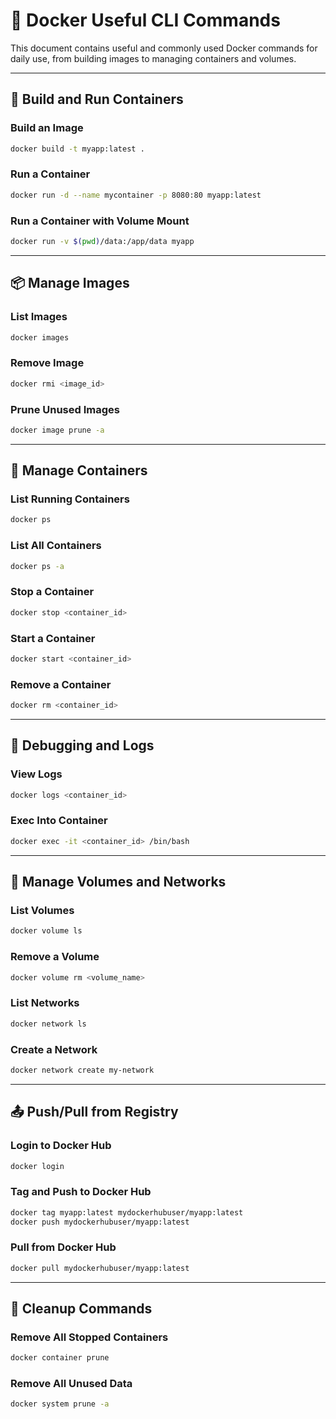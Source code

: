 # 🐳 Docker Useful CLI Commands

This document contains useful and commonly used Docker commands for daily use, from building images to managing containers and volumes.

---

## 🔧 Build and Run Containers

### Build an Image

```bash
docker build -t myapp:latest .
```

### Run a Container

```bash
docker run -d --name mycontainer -p 8080:80 myapp:latest
```

### Run a Container with Volume Mount

```bash
docker run -v $(pwd)/data:/app/data myapp
```

---

## 📦 Manage Images

### List Images

```bash
docker images
```

### Remove Image

```bash
docker rmi <image_id>
```

### Prune Unused Images

```bash
docker image prune -a
```

---

## 🚢 Manage Containers

### List Running Containers

```bash
docker ps
```

### List All Containers

```bash
docker ps -a
```

### Stop a Container

```bash
docker stop <container_id>
```

### Start a Container

```bash
docker start <container_id>
```

### Remove a Container

```bash
docker rm <container_id>
```

---

## 🧪 Debugging and Logs

### View Logs

```bash
docker logs <container_id>
```

### Exec Into Container

```bash
docker exec -it <container_id> /bin/bash
```

---

## 📂 Manage Volumes and Networks

### List Volumes

```bash
docker volume ls
```

### Remove a Volume

```bash
docker volume rm <volume_name>
```

### List Networks

```bash
docker network ls
```

### Create a Network

```bash
docker network create my-network
```

---

## 📤 Push/Pull from Registry

### Login to Docker Hub

```bash
docker login
```

### Tag and Push to Docker Hub

```bash
docker tag myapp:latest mydockerhubuser/myapp:latest
docker push mydockerhubuser/myapp:latest
```

### Pull from Docker Hub

```bash
docker pull mydockerhubuser/myapp:latest
```

---

## 🧹 Cleanup Commands

### Remove All Stopped Containers

```bash
docker container prune
```

### Remove All Unused Data

```bash
docker system prune -a
```
